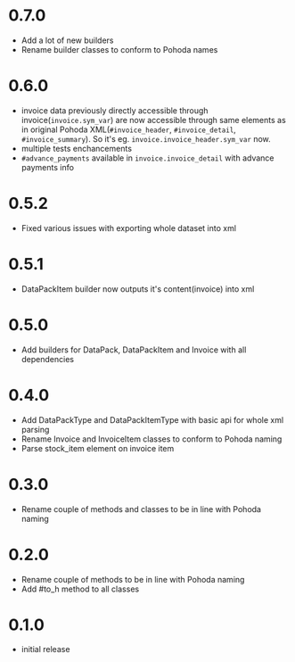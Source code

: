 # 0.7.0

- Add a lot of new builders
- Rename builder classes to conform to Pohoda names

# 0.6.0

- invoice data previously directly accessible through invoice(`invoice.sym_var`) are now accessible through same elements as in original Pohoda XML(`#invoice_header`, `#invoice_detail`, `#invoice_summary`). So it's eg. `invoice.invoice_header.sym_var` now.
- multiple tests enchancements
- `#advance_payments` available in `invoice.invoice_detail` with advance payments info

# 0.5.2

- Fixed various issues with exporting whole dataset into xml

# 0.5.1

- DataPackItem builder now outputs it's content(invoice) into xml

# 0.5.0

- Add builders for DataPack, DataPackItem and Invoice with all dependencies

# 0.4.0

- Add DataPackType and DataPackItemType with basic api for whole xml parsing
- Rename Invoice and InvoiceItem classes to conform to Pohoda naming
- Parse stock_item element on invoice item

# 0.3.0

- Rename couple of methods and classes to be in line with Pohoda naming

# 0.2.0

- Rename couple of methods to be in line with Pohoda naming
- Add #to_h method to all classes

# 0.1.0

- initial release
